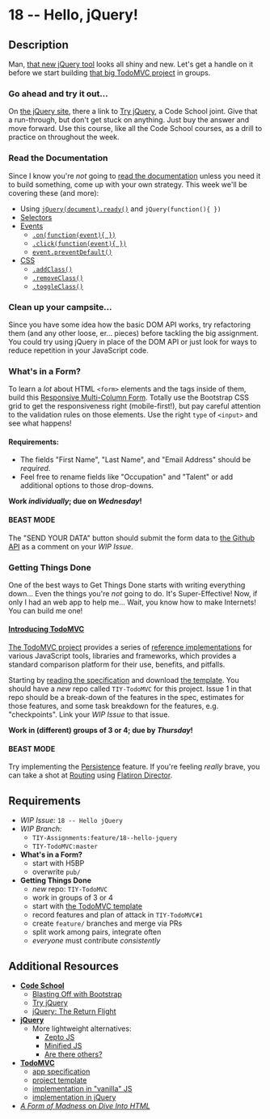 # 18 -- Hello, jQuery!

## Description

Man, [that new jQuery tool](http://jquery.com) looks all shiny and new. Let's get a handle on it before we start building [that big TodoMVC project](http://todomvc.com) in groups.

### Go ahead and try it out...

On [the jQuery site](http://jquery.com), there a link to [Try jQuery](http://try.jquery.com), a Code School joint. Give that a run-through, but don't get stuck on anything. Just buy the answer and move forward. Use this course, like all the Code School courses, as a drill to practice on throughout the week.

### Read the Documentation

Since I know you're _not_ going to [read the documentation](http://stackoverflow.com/questions/10925478/how-to-read-api-documentation-for-newbs) unless you need it to build something, come up with your own strategy. This week we'll be covering these (and more):

* Using [`jQuery(document).ready()`](http://api.jquery.com/ready/) and `jQuery(function(){ })`
* [Selectors](http://api.jquery.com/category/selectors/)
* [Events](http://api.jquery.com/category/events/)
  * [`.on(function(event){ })`](http://api.jquery.com/on/)
  * [`.click(function(event){ })`](http://api.jquery.com/click/)
  * [`event.preventDefault()`](http://api.jquery.com/event.preventDefault/)
* [CSS](http://api.jquery.com/category/css/)
  * [`.addClass()`](http://api.jquery.com/addClass/)
  * [`.removeClass()`](http://api.jquery.com/removeClass/)
  * [`.toggleClass()`](http://api.jquery.com/toggleClass/)

### Clean up your campsite...

Since you have some idea how the basic DOM API works, try refactoring them (and any other loose, er... pieces) before tackling the big assignment. You could try using jQuery in place of the DOM API or just look for ways to reduce repetition in your JavaScript code.

### What's in a Form?

To learn a _lot_ about HTML `<form>` elements and the tags inside of them, build this [Responsive Multi-Column Form](http://tympanus.net/Blueprints/ResponsiveMultiColumnForm/). Totally use the Bootstrap CSS grid to get the responsiveness right (mobile-first!), but pay careful attention to the validation rules on those elements. Use the right `type` of `<input>` and see what happens!

#### Requirements:

* The fields "First Name", "Last Name", and "Email Address" should be _required_.
* Feel free to rename fields like "Occupation" and "Talent" or add additional options to those drop-downs.

**Work _individually_; due on _Wednesday_!**

#### BEAST MODE

The "SEND YOUR DATA" button should submit the form data to [the Github API](http://developer.github.com/v3) as a comment on your _WIP Issue_.

### Getting Things Done

One of the best ways to Get Things Done starts with writing everything down... Even the things you're _not_ going to do. It's Super-Effective! Now, if only I had an web app to help me... Wait, you know how to make Internets! You can build me one!

#### [Introducing TodoMVC](http://todomvc.com)

[The TodoMVC project](http://github.com/tastejs/todomvc) provides a series of [reference implementations](http://en.wikipedia.org/wiki/Reference_implementation) for various JavaScript tools, libraries and frameworks, which provides a standard comparison platform for their use, benefits, and pitfalls.

Starting by [reading the specification](https://github.com/tastejs/todomvc/blob/master/app-spec.md) and download [the template](https://github.com/tastejs/todomvc-app-template/). You should have a _new_ repo called `TIY-TodoMVC` for this project. Issue 1 in that repo should be a break-down of the features in the spec, estimates for those features, and some task breakdown for the features, e.g. "checkpoints". Link your _WIP Issue_ to that issue.

**Work in (different) groups of 3 or 4; due by _Thursday_!**

#### BEAST MODE

Try implementing the [Persistence](https://github.com/tastejs/todomvc/blob/master/app-spec.md#persistence) feature. If you're feeling _really_ brave, you can take a shot at [Routing](https://github.com/tastejs/todomvc/blob/master/app-spec.md#routing) using [Flatiron Director](https://github.com/flatiron/director).

## Requirements

* _WIP Issue:_ `18 -- Hello jQuery`
* _WIP Branch:_
  * `TIY-Assignments:feature/18--hello-jquery`
  * `TIY-TodoMVC:master`
* **What's in a Form?**
  * start with H5BP
  * overwrite `pub/`
* **Getting Things Done**
  * _new_ repo: `TIY-TodoMVC`
  * work in groups of 3 or 4
  * start with [the TodoMVC template](https://github.com/tastejs/todomvc-app-template/)
  * record features and plan of attack in `TIY-TodoMVC#1`
  * create `feature/` branches and merge via PRs
  * split work among pairs, integrate often
  * _everyone_ must contribute _consistently_

## Additional Resources

* **[Code School](http://codeschoole.com)**
  * [Blasting Off with Bootstrap](https://www.codeschool.com/courses/blasting-off-with-bootstrap)
  * [Try jQuery](https://www.codeschool.com/courses/try-jquery)
  * [jQuery: The Return Flight](https://www.codeschool.com/courses/jquery-the-return-flight)
* **[jQuery](http://jquery.com)**
  * More lightweight alternatives:
    * [Zepto JS](http://zeptojs.com/)
    * [Minified JS](http://minifiedjs.com/)
    * [Are there others?](http://bit.ly/1uUhds0)
* **[TodoMVC](http://todomvc.com)**
  * [app specification](https://github.com/tastejs/todomvc/blob/master/app-spec.md)
  * [project template](https://github.com/tastejs/todomvc-app-template)
  * [implementation in "vanilla" JS](http://todomvc.com/examples/vanillajs/)
  * [implementation in jQuery](http://todomvc.com/examples/jquery/#/all)
* [_A Form of Madness_ on _Dive Into HTML_](http://diveintohtml5.info/forms.html)
